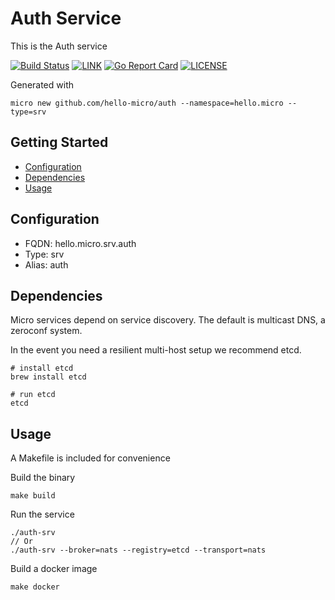 # Auth Service

This is the Auth service

[![Build Status](https://cloud.drone.io/api/badges/hello-micro/auth/status.svg)](https://cloud.drone.io/hello-micro/auth)
[![LINK](https://img.shields.io/badge/link-Github-%23FF4D5B.svg?style=flat-square)](https://github.com/hello-micro/auth) 
[![Go Report Card](https://goreportcard.com/badge/github.com/hello-micro/auth)](https://goreportcard.com/report/github.com/hello-micro/auth)
[![LICENSE](https://img.shields.io/badge/license-Anti%20996-blue.svg?style=flat-square)](https://github.com/996icu/996.ICU/blob/master/LICENSE)

Generated with

```
micro new github.com/hello-micro/auth --namespace=hello.micro --type=srv
```

## Getting Started

- [Configuration](#configuration)
- [Dependencies](#dependencies)
- [Usage](#usage)

## Configuration

- FQDN: hello.micro.srv.auth
- Type: srv
- Alias: auth

## Dependencies

Micro services depend on service discovery. The default is multicast DNS, a zeroconf system.

In the event you need a resilient multi-host setup we recommend etcd.

```
# install etcd
brew install etcd

# run etcd
etcd
```

## Usage

A Makefile is included for convenience

Build the binary

```
make build
```

Run the service
```
./auth-srv
// Or
./auth-srv --broker=nats --registry=etcd --transport=nats 
```

Build a docker image
```
make docker
```